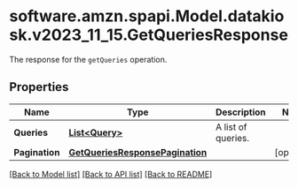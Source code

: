 # software.amzn.spapi.Model.datakiosk.v2023_11_15.GetQueriesResponse
The response for the `getQueries` operation.

## Properties

Name | Type | Description | Notes
------------ | ------------- | ------------- | -------------
**Queries** | [**List&lt;Query&gt;**](Query.md) | A list of queries. | 
**Pagination** | [**GetQueriesResponsePagination**](GetQueriesResponsePagination.md) |  | [optional] 

[[Back to Model list]](../README.md#documentation-for-models) [[Back to API list]](../README.md#documentation-for-api-endpoints) [[Back to README]](../README.md)

